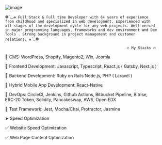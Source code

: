 ![image](https://github.com/code0214/code0214/assets/142180194/b0948c6c-1995-4e21-8030-e37451423e08)



❁´◡`❁ Full Stack & Full time Developer with 6+ years of experience from childhood and specialized in web development. Experienced with all stages of the development cycle for any web projects. Well-versed in major programming languages, frameworks and dev environment and Dev Tools . Strong background in project management and customer relations. ❁´◡`❁

                                                            🔥 My Stacks 🔥
🥇 CMS: WordPress, Shopify, Magento2, Wix, Joomla

🥇 Frontend Development: Javascript, Typescript, React.js ( Gatsby, Next.js )

🥇 Backend Development: Ruby on Rails Node.js, PHP ( Laravel )

🥇 Hybrid Mobile App Development: React-Native

🥈 DevOps: CircleCI, Jenkins, Github Actions, Bitbucket Pipeline, Bitrise, ERC-20 Token, Solidity, Pancakeswap, AWS, Open EDX

🥉 Test Framework: Jest, Mocha/Chai, Protractor, Jasmine

➤ Speed Optimization

✅ Website Speed Optimization

✅ Web Page Content Optimization

                                              
